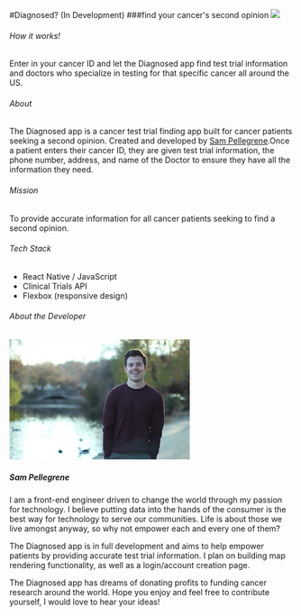 #Diagnosed? (In Development)
###find your cancer's second opinion
![](cancerappgif.gif)

###### How it works!
Enter in your cancer ID and let the Diagnosed app find test trial information and doctors who specialize in testing for that specific cancer all around the US.

###### About
The Diagnosed app is a cancer test trial finding app built for cancer patients seeking a second opinion. Created and developed by [Sam Pellegrene](http://sammypelly.com/).Once a patient enters their cancer ID, they are given test trial information, the phone number, address, and name of the Doctor to ensure they have all the information they need.

###### Mission
To provide accurate information for all cancer patients seeking to find a second opinion.

###### Tech Stack

* React Native / JavaScript
* Clinical Trials API
* Flexbox (responsive design)


###### About the Developer
![](personal.JPG)

##### Sam Pellegrene

I am a front-end engineer driven to change the world through my passion for technology. I believe putting data into the hands of the consumer is the best way for technology to serve our communities. Life is about those we live amongst anyway, so why not empower each and every one of them?

The Diagnosed app is in full development and aims to help empower patients by providing accurate test trial information. I plan on building map rendering functionality, as well as a login/account creation page.

The Diagnosed app has dreams of donating profits to funding cancer research around the world. Hope you enjoy and feel free to contribute yourself, I would love to hear your ideas!
